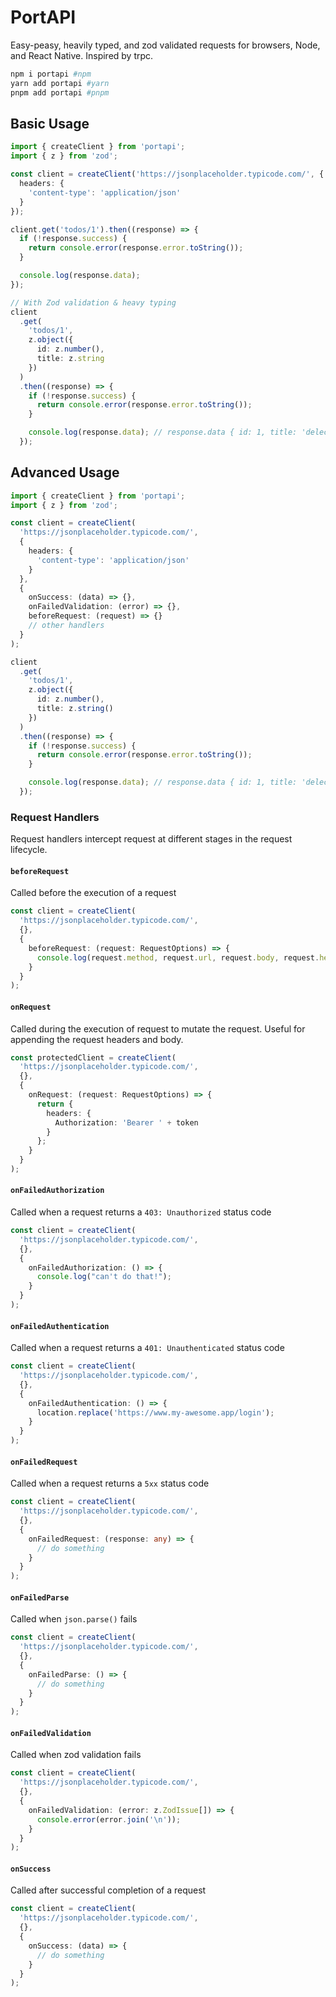 # PortAPI

Easy-peasy, heavily typed, and zod validated requests for browsers, Node, and React Native. Inspired by trpc.

```bash
npm i portapi #npm
yarn add portapi #yarn
pnpm add portapi #pnpm
```

## Basic Usage

```typescript
import { createClient } from 'portapi';
import { z } from 'zod';

const client = createClient('https://jsonplaceholder.typicode.com/', {
  headers: {
    'content-type': 'application/json'
  }
});

client.get('todos/1').then((response) => {
  if (!response.success) {
    return console.error(response.error.toString());
  }

  console.log(response.data);
});

// With Zod validation & heavy typing
client
  .get(
    'todos/1',
    z.object({
      id: z.number(),
      title: z.string
    })
  )
  .then((response) => {
    if (!response.success) {
      return console.error(response.error.toString());
    }

    console.log(response.data); // response.data { id: 1, title: 'delectus aut aute' }
  });
```

## Advanced Usage

```typescript
import { createClient } from 'portapi';
import { z } from 'zod';

const client = createClient(
  'https://jsonplaceholder.typicode.com/',
  {
    headers: {
      'content-type': 'application/json'
    }
  },
  {
    onSuccess: (data) => {},
    onFailedValidation: (error) => {},
    beforeRequest: (request) => {}
    // other handlers
  }
);

client
  .get(
    'todos/1',
    z.object({
      id: z.number(),
      title: z.string()
    })
  )
  .then((response) => {
    if (!response.success) {
      return console.error(response.error.toString());
    }

    console.log(response.data); // response.data { id: 1, title: 'delectus aut aute' }
  });
```

### Request Handlers

Request handlers intercept request at different stages in the request lifecycle.

#### `beforeRequest`

Called before the execution of a request

```typescript
const client = createClient(
  'https://jsonplaceholder.typicode.com/',
  {},
  {
    beforeRequest: (request: RequestOptions) => {
      console.log(request.method, request.url, request.body, request.headers);
    }
  }
);
```

#### `onRequest`

Called during the execution of request to mutate the request. Useful for appending the request headers and body.

```typescript
const protectedClient = createClient(
  'https://jsonplaceholder.typicode.com/',
  {},
  {
    onRequest: (request: RequestOptions) => {
      return {
        headers: {
          Authorization: 'Bearer ' + token
        }
      };
    }
  }
);
```

#### `onFailedAuthorization`

Called when a request returns a `403: Unauthorized` status code

```typescript
const client = createClient(
  'https://jsonplaceholder.typicode.com/',
  {},
  {
    onFailedAuthorization: () => {
      console.log("can't do that!");
    }
  }
);
```

#### `onFailedAuthentication`

Called when a request returns a `401: Unauthenticated` status code

```typescript
const client = createClient(
  'https://jsonplaceholder.typicode.com/',
  {},
  {
    onFailedAuthentication: () => {
      location.replace('https://www.my-awesome.app/login');
    }
  }
);
```

#### `onFailedRequest`

Called when a request returns a `5xx` status code

```typescript
const client = createClient(
  'https://jsonplaceholder.typicode.com/',
  {},
  {
    onFailedRequest: (response: any) => {
      // do something
    }
  }
);
```

#### `onFailedParse`

Called when `json.parse()` fails

```typescript
const client = createClient(
  'https://jsonplaceholder.typicode.com/',
  {},
  {
    onFailedParse: () => {
      // do something
    }
  }
);
```

#### `onFailedValidation`

Called when zod validation fails

```typescript
const client = createClient(
  'https://jsonplaceholder.typicode.com/',
  {},
  {
    onFailedValidation: (error: z.ZodIssue[]) => {
      console.error(error.join('\n'));
    }
  }
);
```

#### `onSuccess`

Called after successful completion of a request

```typescript
const client = createClient(
  'https://jsonplaceholder.typicode.com/',
  {},
  {
    onSuccess: (data) => {
      // do something
    }
  }
);
```
